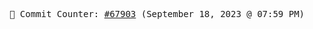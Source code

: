 <p align="center">
    <samp>
        📮 Commit Counter: <a href="https://github.com/Javascript-void0/Javascript-void0/commits/main">#67903</a> (September 18, 2023 @ 07:59 PM)
    </samp>
</p>